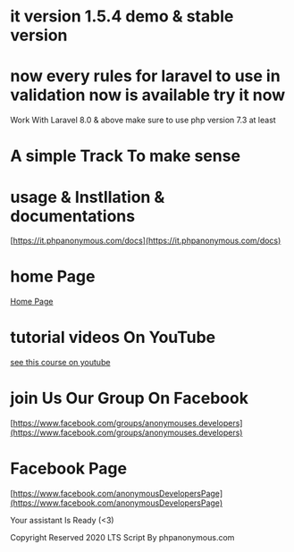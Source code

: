 # it version 1.5.4 demo & stable version
# now every rules for laravel to use in validation now is available try it now
Work With Laravel 8.0 & above make sure to use php version 7.3 at least 
# A simple Track To make sense
# usage & Instllation & documentations
[https://it.phpanonymous.com/docs](https://it.phpanonymous.com/docs)

# home Page
[Home Page](https://it.phpanonymous.com)

# tutorial videos On YouTube

[see this course on youtube ](https://www.youtube.com/playlist?list=PLcfD4HARQRF_Jo2gdldaiUbh29EzaMqlt&fbclid=IwAR1Iej_mJ1fwGPN3MqgXiv4-vu1rad5fRLomWjXaD3u8APMRRsT9k9q7he8)

# join Us Our Group On Facebook
[https://www.facebook.com/groups/anonymouses.developers](https://www.facebook.com/groups/anonymouses.developers)


# Facebook Page
[https://www.facebook.com/anonymousDevelopersPage](https://www.facebook.com/anonymousDevelopersPage)



Your assistant Is Ready (<3)

Copyright Reserved 2020 LTS Script By phpanonymous.com
